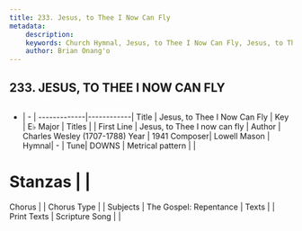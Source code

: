 ```yaml
---
title: 233. Jesus, to Thee I Now Can Fly
metadata:
    description: 
    keywords: Church Hymnal, Jesus, to Thee I Now Can Fly, Jesus, to Thee I now can fly, 
    author: Brian Onang'o
---
```



## 233. JESUS, TO THEE I NOW CAN FLY

```txt

```

- |   -  |
-------------|------------|
Title | Jesus, to Thee I Now Can Fly |
Key | E♭ Major |
Titles |  |
First Line | Jesus, to Thee I now can fly |
Author | Charles Wesley (1707-1788)
Year | 1941
Composer| Lowell Mason |
Hymnal|  - |
Tune| DOWNS |
Metrical pattern | |
# Stanzas |  |
Chorus |  |
Chorus Type |  |
Subjects | The Gospel: Repentance |
Texts |  |
Print Texts | 
Scripture Song |  |
  

